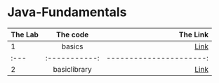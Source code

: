 # Java-Fundamentals

| The Lab	      | The code    |              The Link |
| :---        |:-----------:|----------------------:|
| 1      | basics | [Link](/basics/) |
| :---        |:-----------:|----------------------:|
| 2      | basiclibrary | [Link](/basiclibrary/) |

